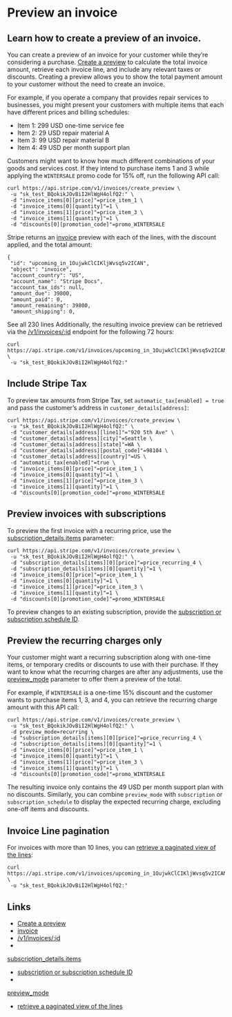 # Preview an invoice

## Learn how to create a preview of an invoice.

You can create a preview of an invoice for your customer while they’re
considering a purchase. [Create a
preview](https://docs.stripe.com/api/invoices/create_preview) to calculate the
total invoice amount, retrieve each invoice line, and include any relevant taxes
or discounts. Creating a preview allows you to show the total payment amount to
your customer without the need to create an invoice.

For example, if you operate a company that provides repair services to
businesses, you might present your customers with multiple items that each have
different prices and billing schedules:

- Item 1: 299 USD one-time service fee
- Item 2: 29 USD repair material A
- Item 3: 99 USD repair material B
- Item 4: 49 USD per month support plan

Customers might want to know how much different combinations of your goods and
services cost. If they intend to purchase items 1 and 3 while applying the
`WINTERSALE` promo code for 15% off, run the following API call:

```
curl https://api.stripe.com/v1/invoices/create_preview \
 -u "sk_test_BQokikJOvBiI2HlWgH4olfQ2:" \
 -d "invoice_items[0][price]"=price_item_1 \
 -d "invoice_items[0][quantity]"=1 \
 -d "invoice_items[1][price]"=price_item_3 \
 -d "invoice_items[1][quantity]"=1 \
 -d "discounts[0][promotion_code]"=promo_WINTERSALE
```

Stripe returns an [invoice](https://docs.stripe.com/api/invoices/object) preview
with each of the lines, with the discount applied, and the total amount:

```
{
 "id": "upcoming_in_1OujwkClCIKljWvsq5v2ICAN",
 "object": "invoice",
 "account_country": "US",
 "account_name": "Stripe Docs",
 "account_tax_ids": null,
 "amount_due": 39800,
 "amount_paid": 0,
 "amount_remaining": 39800,
 "amount_shipping": 0,
```

See all 230 lines
Additionally, the resulting invoice preview can be retrieved via the
[/v1/invoices/:id](https://docs.stripe.com/api/invoices/retrieve) endpoint for
the following 72 hours:

```
curl https://api.stripe.com/v1/invoices/upcoming_in_1OujwkClCIKljWvsq5v2ICAN \
 -u "sk_test_BQokikJOvBiI2HlWgH4olfQ2:"
```

## Include Stripe Tax

To preview tax amounts from Stripe Tax, set `automatic_tax[enabled] = true` and
pass the customer’s address in `customer_details[address]`:

```
curl https://api.stripe.com/v1/invoices/create_preview \
 -u "sk_test_BQokikJOvBiI2HlWgH4olfQ2:" \
 -d "customer_details[address][line1]"="920 5th Ave" \
 -d "customer_details[address][city]"=Seattle \
 -d "customer_details[address][state]"=WA \
 -d "customer_details[address][postal_code]"=98104 \
 -d "customer_details[address][country]"=US \
 -d "automatic_tax[enabled]"=true \
 -d "invoice_items[0][price]"=price_item_1 \
 -d "invoice_items[0][quantity]"=1 \
 -d "invoice_items[1][price]"=price_item_3 \
 -d "invoice_items[1][quantity]"=1 \
 -d "discounts[0][promotion_code]"=promo_WINTERSALE
```

## Preview invoices with subscriptions

To preview the first invoice with a recurring price, use the
[subscription_details.items](https://docs.stripe.com/api/invoices/create_preview#create_create_preview-subscription_details-items)
parameter:

```
curl https://api.stripe.com/v1/invoices/create_preview \
 -u "sk_test_BQokikJOvBiI2HlWgH4olfQ2:" \
 -d "subscription_details[items][0][price]"=price_recurring_4 \
 -d "subscription_details[items][0][quantity]"=1 \
 -d "invoice_items[0][price]"=price_item_1 \
 -d "invoice_items[0][quantity]"=1 \
 -d "invoice_items[1][price]"=price_item_3 \
 -d "invoice_items[1][quantity]"=1 \
 -d "discounts[0][promotion_code]"=promo_WINTERSALE
```

To preview changes to an existing subscription, provide the [subscription or
subscription schedule
ID](https://docs.stripe.com/billing/subscriptions/subscription-schedules#preview-an-invoice).

## Preview the recurring charges only

Your customer might want a recurring subscription along with one-time items, or
temporary credits or discounts to use with their purchase. If they want to know
what the recurring charges are after any adjustments, use the
[preview_mode](https://docs.stripe.com/api/invoices/create_preview#create_create_preview-preview_mode)
parameter to offer them a preview of the total.

For example, if `WINTERSALE` is a one-time 15% discount and the customer wants
to purchase items 1, 3, and 4, you can retrieve the recurring charge amount with
this API call:

```
curl https://api.stripe.com/v1/invoices/create_preview \
 -u "sk_test_BQokikJOvBiI2HlWgH4olfQ2:" \
 -d preview_mode=recurring \
 -d "subscription_details[items][0][price]"=price_recurring_4 \
 -d "subscription_details[items][0][quantity]"=1 \
 -d "invoice_items[0][price]"=price_item_1 \
 -d "invoice_items[0][quantity]"=1 \
 -d "invoice_items[1][price]"=price_item_3 \
 -d "invoice_items[1][quantity]"=1 \
 -d "discounts[0][promotion_code]"=promo_WINTERSALE
```

The resulting invoice only contains the 49 USD per month support plan with no
discounts. Similarly, you can combine `preview_mode` with `subscription` or
`subscription_schedule` to display the expected recurring charge, excluding
one-off items and discounts.

## Invoice Line pagination

For invoices with more than 10 lines, you can [retrieve a paginated view of the
lines](https://docs.stripe.com/api/invoices/invoice_lines):

```
curl
https://api.stripe.com/v1/invoices/upcoming_in_1OujwkClCIKljWvsq5v2ICAN/lines \
 -u "sk_test_BQokikJOvBiI2HlWgH4olfQ2:"
```

## Links

- [Create a preview](https://docs.stripe.com/api/invoices/create_preview)
- [invoice](https://docs.stripe.com/api/invoices/object)
- [/v1/invoices/:id](https://docs.stripe.com/api/invoices/retrieve)
-
[subscription_details.items](https://docs.stripe.com/api/invoices/create_preview#create_create_preview-subscription_details-items)
- [subscription or subscription schedule
ID](https://docs.stripe.com/billing/subscriptions/subscription-schedules#preview-an-invoice)
-
[preview_mode](https://docs.stripe.com/api/invoices/create_preview#create_create_preview-preview_mode)
- [retrieve a paginated view of the
lines](https://docs.stripe.com/api/invoices/invoice_lines)